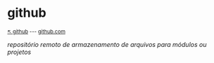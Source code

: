 # github

<sub>[:arrow_upper_left: github](readme.md) --- [github.com](https://github.com/) <sub>

*repositório remoto de armazenamento de arquivos para módulos ou projetos*
